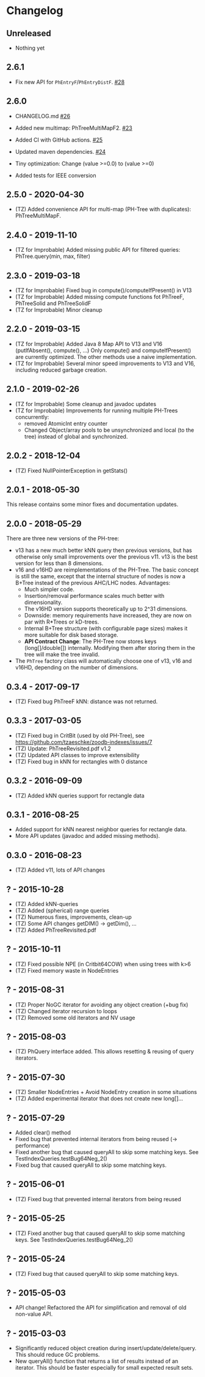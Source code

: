 # Changelog

## Unreleased

- Nothing yet

## 2.6.1

- Fix new API for `PhEntryF`/`PhEntryDistF`. [#28](https://github.com/tzaeschke/phtree/pull/28)

## 2.6.0

- CHANGELOG.md [#26](https://github.com/tzaeschke/phtree/pull/26)
- Added new multimap: PhTreeMultiMapF2. [#23](https://github.com/tzaeschke/phtree/pull/23)
- Added CI with GitHub actions. [#25](https://github.com/tzaeschke/phtree/pull/25)
- Updated maven dependencies. [#24](https://github.com/tzaeschke/phtree/pull/24)

- Tiny optimization: Change (value >=0.0) to (value >=0)
- Added tests for IEEE conversion

## 2.5.0 - 2020-04-30

- (TZ) Added convenience API for multi-map (PH-Tree with duplicates): PhTreeMultiMapF.

## 2.4.0 - 2019-11-10

- (TZ for Improbable) Added missing public API for filtered queries: PhTree.query(min, max, filter)

## 2.3.0 - 2019-03-18

- (TZ for Improbable) Fixed bug in compute()/computeIfPresent() in V13
- (TZ for Improbable) Added missing compute functions fot PhTreeF, PhTreeSolid and PhTreeSolidF
- (TZ for Improbable) Minor cleanup

## 2.2.0 - 2019-03-15

- (TZ for Improbable) Added Java 8 Map API to V13 and V16 (putIfAbsent(), compute(), ...)
  Only compute() and computeIfPresent() are currently optimized. The other methods use a naive implementation.
- (TZ for Improbable) Several minor speed improvements to V13 and V16, including reduced garbage creation.

## 2.1.0 - 2019-02-26

- (TZ for Improbable) Some cleanup and javadoc updates
- (TZ for Improbable) Improvements for running multiple PH-Trees concurrently:
    - removed AtomicInt entry counter
    - Changed Object/array pools to be unsynchronized and local (to the tree) instead of global and synchronized.

## 2.0.2 - 2018-12-04

- (TZ) Fixed NullPointerException in getStats()

## 2.0.1 - 2018-05-30

This release contains some minor fixes and documentation updates.

## 2.0.0 - 2018-05-29

There are three new versions of the PH-tree:

- v13 has a new much better kNN query then previous versions, but has otherwise only small improvements over
  the previous v11. v13 is the best version for less than 8 dimensions.
- v16 and v16HD are reimplementations of the PH-Tree. The basic concept is still the same, except that the internal
  structure of nodes is now a B+Tree instead of the previous AHC/LHC nodes. Advantages:
    * Much simpler code.
    * Insertion/removal performance scales much better with dimensionality.
    * The v16HD version supports theoretically up to 2^31 dimensions.
    * Downside: memory requirements have increased, they are now on par with R*Trees or kD-trees.
    * Internal B+Tree structure (with configurable page sizes) makes it more suitable for disk based storage.
    * **API Contract Change**: The PH-Tree now stores keys (long[]/double[]) internally. Modifying them
      after storing them in the tree will make the tree invalid.
- The `PhTree` factory class will automatically choose one of v13, v16 and v16HD, depending on the number of dimensions.

## 0.3.4 - 2017-09-17

- (TZ) Fixed bug PhTreeF kNN: distance was not returned.

## 0.3.3 - 2017-03-05

- (TZ) Fixed bug in CritBit (used by old PH-Tree), see
  https://github.com/tzaeschke/zoodb-indexes/issues/7
- (TZ) Update: PhTreeRevisited.pdf v1.2
- (TZ) Updated API classes to improve extensibility
- (TZ) Fixed bug in kNN for rectangles with 0 distance

## 0.3.2 - 2016-09-09

- (TZ) Added kNN queries support for rectangle data

## 0.3.1 - 2016-08-25

- Added support for kNN nearest neighbor queries for rectangle data.
- More API updates (javadoc and added missing methods).

## 0.3.0 - 2016-08-23

- (TZ) Added v11, lots of API changes

## ? - 2015-10-28

- (TZ) Added kNN-queries
- (TZ) Added (spherical) range queries
- (TZ) Numerous fixes, improvements, clean-up
- (TZ) Some API changes getDIM() -> getDim(), ...
- (TZ) Added PhTreeRevisited.pdf

## ? - 2015-10-11

- (TZ) Fixed possible NPE (in Critbit64COW) when using trees with k>6
- (TZ) Fixed memory waste in NodeEntries

## ? - 2015-08-31

- (TZ) Proper NoGC iterator for avoiding any object creation (+bug fix)
- (TZ) Changed iterator recursion to loops
- (TZ) Removed some old iterators and NV usage

## ? - 2015-08-03

- (TZ) PhQuery interface added. This allows resetting & reusing of query iterators.

## ? - 2015-07-30

- (TZ) Smaller NodeEntries + Avoid NodeEntry creation in some situations
- (TZ) Added experimental iterator that does not create new long[]...

## ? - 2015-07-29

- Added clear() method
- Fixed bug that prevented internal iterators from being reused (-> performance)
- Fixed another bug that caused queryAll to skip some matching keys.
  See TestIndexQueries.testBug64Neg_2()
- Fixed bug that caused queryAll to skip some matching keys.

## ? - 2015-06-01

- (TZ) Fixed bug that prevented internal iterators from being reused

## ? - 2015-05-25

- (TZ) Fixed another bug that caused queryAll to skip some matching keys.
  See TestIndexQueries.testBug64Neg_2()

## ? - 2015-05-24

- (TZ) Fixed bug that caused queryAll to skip some matching keys.

## ? - 2015-05-03

- API change! Refactored the API for simplification and removal of old non-value API.

## ? - 2015-03-03

- Significantly reduced object creation during insert/update/delete/query. This should reduce
  GC problems.
- New queryAll() function that returns a list of results instead of an iterator. This should
  be faster especially for small expected result sets.
 